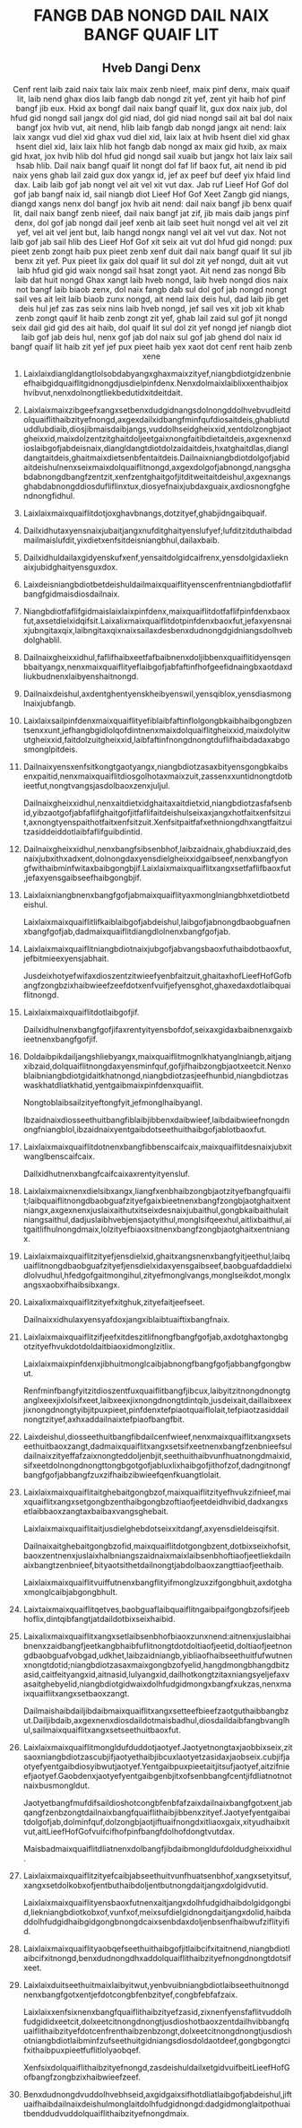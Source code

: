 <h1 align='center'>FANGB DAB NONGD DAIL NAIX BANGF QUAIF LIT</h1>
<h2 align='center'>Hveb Dangi Denx</h2>
<p align='center'>Cenf rent laib zaid naix taix laix maix zenb nieef, maix pinf denx, maix quaif lit, laib nend ghax dios laib fangb dab nongd zit yef, zent yit haib hof pinf bangf jib eux.
Hxid ax bongf dail naix bangf quaif lit, gux dox naix jub, dol hfud gid nongd sail jangx dol gid niad, dol gid niad nongd sail ait bal dol naix bangf jox hvib vut, ait nend, hlib laib fangb dab nongd jangx ait nend: laix laix xangx vud diel xid ghax vud diel xid, laix laix at hvib hsent diel xid ghax hsent diel xid, laix laix hlib hot fangb dab nongd ax maix gid hxib, ax maix gid hxat, jox hvib hlib dol hfud gid nongd sail xuaib but jangx hot laix laix sail hsab hlib.
Dail naix bangf quaif lit nongt dol faf lif baox fut, ait nend ib pid naix yens ghab lail zaid gux dox yangx id, jef ax peef buf deef yix hfaid lind dax.
Laib laib gof jab nongt vel ait vel xit vut dax.
Jab ruf Lieef Hof Gof dol gof jab bangf naix id, sail niangb diot Lieef Hof Gof Xeet Zangb gid niangs, diangd xangs nenx dol bangf jox hvib ait nend: dail naix bangf jib benx quaif lit, dail naix bangf zenb nieef, dail naix bangf jat zif, jib mais daib jangs pinf denx, dol gof jab nongd dail jeef xenb ait laib seet huit nongd vel ait vel zit yef, vel ait vel jent but, laib hangd nongx nangl vel ait vel vut dax.
Not not laib gof jab sail hlib des Lieef Hof Gof xit seix ait vut dol hfud gid nongd: pux pieet zenb zongt haib pux pieet zenb xenf duit dail naix bangf quaif lit sul jib benx zit yef.
Pux pieet lix gaix dol quaif lit sul dol zit yef nongd, duit ait vut laib hfud gid gid waix nongd sail hsat zongt yaot.
Ait nend zas nongd
Bib laib dat huit nongd
Ghax xangt laib hveb nongd, laib hveb nongd dios naix not bangf laib biaob zenx, dol naix fangb dab sul dol gof jab nongd nongt sail ves ait leit laib biaob zunx nongd, ait nend laix deis hul, dad laib jib get deis hul jef zas zas seix nins laib hveb nongd, jef sail ves xit job xit khab zenb zongt qauif lit haib zenb zongt zit yef, ghab lail zaid sul gof jit nongd seix dail gid gid des ait haib, dol quaif lit sul dol zit yef nongd jef niangb diot laib gof jab deis hul, nenx gof jab dol naix sul gof jab ghend dol naix id bangf quaif lit haib zit yef jef pux pieet haib yex xaot dot cenf rent haib zenb xene</p>
<ol>
  <li>
    <p>Laixlaixdiangldangtlolsobdabyangxghaxmaixzityef,niangbdiotgidzenbnieefhaibgidquaiflitgidnongdjusdielpinfdenx.Nenxdolmaixlaiblixxenthaibjoxhvibvut,nenxdolnongtliekbedutidxitdeitdait.</p>
  </li>
  <li>
    <p>Laixlaixmaixzibgeefxangxsetbenxdudgidnangsdolnongddolhvebvudleitdolquaiflithaibzityefnongd,axgexdailxidbangfminfqufdiosaitdeis,ghabliutduddlubdiaib,diosjibmaisdaibjangs,vuddolhseidgheixxid,xentdolzongbjaotgheixxid,maixdolzentzitghaitdoljeetgaixnongfaitibdietaitdeis,axgexnenxdioslaibgofjabdeisnaix,diangldangtdiotdolzaidaitdeis,hxatghaitdlas,diangldangtaitdeis,ghaitmaixdietsenbfentaitdeis.Dailnaixniangbdiotdolgofjabidaitdeishulnenxseixmaixdolquaiflitnongd,axgexdolgofjabnongd,nangsghabdabnongdbangfzentzit,xenfzentghaitgofjitditweitaitdeishul,axgexnangsghabdabnongddiosdufliflinxtux,diosyefnaixjubdaxguaix,axdiosnongfghendnongfidhul.</p>
  </li>
  <li>
    <p>Laixlaixmaixquaiflitdotjoxghavbnangs,dotzityef,ghabjidngaibquaif.</p>
  </li>
  <li>
    <p>Dailxidhutaxyensnaixjubaitjangxnufditghaityenslufyef;lufditzitduthaibdadmailmaislufdit,yixdietxenfsitdeisniangbhul,dailaxbaib.</p>
  </li>
  <li>
    <p>Dailxidhuldailaxgidyenskufxenf,yensaitdolgidcaifrenx,yensdolgidaxlieknaixjubidghaityensguxdox.</p>
  </li>
  <li>
    <p>Laixdeisniangbdiotbetdeishuldailmaixquaiflityenscenfrentniangbdiotfaflifbangfgidmaisdiosdailnaix.</p>
  </li>
  <li>
    <p>Niangbdiotfaflifgidmaislaixlaixpinfdenx,maixquaiflitdotfaflifpinfdenxbaoxfut,axsetdielxidqifsit.Laixalixmaixquaiflitdotpinfdenxbaoxfut,jefaxyensnaixjubngitaxqix,laibngitaxqixnaixsailaxdesbenxdudnongdgidniangsdolhvebdolghablil.</p>
  </li>
  <li>
    <p>Dailnaixgheixxidhul,faflifhaibxeetfafbaibnenxdoljibbenxquaiflitidyensqenbbaityangx,nenxmaixquaiflityeflaibgofjabfaftinfhofgeefidnaingbxaotdaxdliukbudnenxlaibyenshaitnongd.</p>
  </li>
  <li>
    <p>Dailnaixdeishul,axdentghentyenskheibyenswil,yensqiblox,yensdiasmonglnaixjubfangb.</p>
  </li>
  <li>
    <p>Laixlaixsailpinfdenxmaixquaiflityefiblaibfaftinflolgongbkaibhaibgongbzentsenxxunt,jefhangbgidlolqofdintnenxmaixdolquaiflitgheixxid,maixdolyitwutgheixxid,faitdolzuitgheixxid,laibfaftinfnongdnongtduflifhaibdadaxabgosmonglpitdeis.</p>
  </li>
  <li>
    <p>Dailnaixyensxenfsitkongtgaotyangx,niangbdiotzasaxbityensgongbkaibsenxpaitid,nenxmaixquaiflitdiosgolhotaxmaixzuit,zassenxxuntidnongtdotbieetfut,nongtvangsjasdolbaoxzenxjuljul.</p>
    <p>Dailnaixgheixxidhul,nenxaitdietxidghaitaxaitdietxid,niangbdiotzasfafsenbid,yibzaotgofjabfaflifghaitgofjitfaflifaitdeishulseixaxjangxhotfaitxenfsitzuit,axnongtyenspaithotfaitxenfsitzuit.Xenfsitpaitfafxethniongdhxangtfaitzuitzasiddeiddotlaibfaflifguibdintid.</p>
  </li>
  <li>
    <p>Dailnaixgheixxidhul,nenxbangfsibsenbhof,laibzaidnaix,ghabdiuxzaid,desnaixjubxithxadxent,dolnongdaxyensdielgheixxidgaibseef,nenxbangfyongfwithaibminfwitaxbaibgongbjif.Laixlaixmaixquaiflitxangxsetfaflifbaoxfut,jefaxyensgaibseefhaibgongbjif.</p>
  </li>
  <li>
    <p>Laixlaixniangbnenxbangfgofjabmaixquaiflityaxmonglniangbhxetdiotbetdeishul.</p>
    <p>Laixlaixmaixquaiflitlifkaiblaibgofjabdeishul,laibgofjabnongdbaobguafnenxbangfgofjab,dadmaixquaiflitdiangdlolnenxbangfgofjab.</p>
  </li>
  <li>
    <p>Laixlaixmaixquaiflitniangbdiotnaixjubgofjabvangsbaoxfuthaibdotbaoxfut,jefbitmieexyensjabhait.</p>
    <p>Jusdeixhotyefwifaxdioszentzitwieefyenbfaitzuit,ghaitaxhofLieefHofGofbangfzongbzixhaibwieefzeefdotxenfvuifjefyensghot,ghaxedaxdotlaibquaiflitnongd.</p>
  </li>
  <li>
    <p>Laixlaixmaixquaiflitdotlaibgofjif.</p>
    <p>Dailxidhulnenxbangfgofjifaxrentyityensbofdof,seixaxgidaxbaibnenxgaixbieetnenxbangfgofjif.</p>
  </li>
  <li>
    <p>Doldaibpikdailjangshliebyangx,maixquaiflitmognlkhatyanglniangb,aitjangxibzaid,dolquaiflitnongdaxyensminfquf,gofjifhaibzongbjaotxeetcit.Nenxoblaibniangbdiotgidaitkhatnongd,niangbdiotzasjeefhunbid,niangbdiotzaswaskhatdliatkhatid,yentgaibmaixpinfdenxquaiflit.</p>
    <p>Nongtoblaibsailzityeftongfyit,jefmonglhaibyangl.</p>
    <p>Ibzaidnaixdiosseethuitbangfiblaibjibbenxdaibwieef,laibdaibwieefnongdnongfniangblol,ibzaidnaixyentgaibdotseethuithaibgofjablotbaoxfut.</p>
  </li>
  <li>
    <p>Laixlaixmaixquaiflitdotnenxbangfibbenscaifcaix,maixquaiflitdesnaixjubxitwanglbenscaifcaix.</p>
    <p>Dailxidhutnenxbangfcaifcaixaxrentyityensluf.</p>
  </li>
  <li>
    <p>Laixlaixmaixnenxdielsibxangx,liangfxenbhaibzongbjaotzityefbangfquaiflit;laibquaiflitnongdbaobguafzityefgaixbieetnenxbangfzongbjaotghaitxentniangx,axgexnenxjuslaixaithutxitseixdesnaixjubaithul,gongbkaibaithulaitniangsaithul,dadjuslaibhvebjensjaotyithul,monglsifqeexhul,aitlixbaithul,aitgaitlifhulnongdmaix,lolzityefbiaoxsitnenxbangfzongbjaotghaitxentniangx.</p>
  </li>
  <li>
    <p>Laixlaixmaixquaiflitzityefjensdielxid,ghaitxangsnenxbangfyitjeethul;laibquaiflitnongdbaobguafzityefjensdielxidaxyensgaibseef,baobguafdaddielxidlolvudhul,hfedgofgaitmongihul,zityefmonglvangs,monglseikdot,monglxangsxaobxifhaibsibxangx.</p>
  </li>
  <li>
    <p>Laixalixmaixquaiflitzityefxitghuk,zityefaitjeefseet.</p>
    <p>Dailnaixxidhulaxyensyafdoxjangxiblaibtuaiftixbangfnaix.</p>
  </li>
  <li>
    <p>Laixlaixmaixquaiflitzifjeefxitdeszitlifnongfbangfgofjab,axdotghaxtongbgotzityefhvukdotdoldaitbiaoxidmonglzitlix.</p>
    <p>Laixlaixmaixpinfdenxjibhuitmonglcaibjabnongfbangfgofjabbangfgongbwut.</p>
    <p>Renfminfbangfyitzitdioszentfuxquaiflitbangfjibcux,laibyitzitnongdnongtganglxeexjixlolsifxeet,laibxeexjixnongdnongtdintqib,jusdeixait,daillaibxeexjixnongdnongtyibjitpuxpieet,pinfdenxtefpiaotquaiflolait,tefpiaotzasiddailnongtzityef,axhxaddailnaixtefpiaofbangfbit.</p>
  </li>
  <li>
    <p>Laixdeishul,diosseethuitbangfibdailcenfwieef,nenxmaixquaiflitxangxsetseethuitbaoxzangt,dadmaixquaiflitxangxsetsifxeetnenxbangfzenbnieefsuldailnaixzityeffafzaixnongteddoljenbjit,seethuithaibvunfhuatnongdmaixid,sifxeetdolnongdnongttongbgotgofjabluxlixhaibgofjithofzof,dadngitnongfbangfgofjabbangfzuxzifhaibzibwieefqenfkuangtlolait.</p>
  </li>
  <li>
    <p>Laixlaixmaixquaiflitaitghebaitgongbzof,maixquaiflitzityefhvukzifnieef,maixquaiflitxangxsetgongbzenthaibgongbzoftiaofjeetdeidhvibid,dadxangxsetlaibbaoxzangtaxbaibaxvangsghebait.</p>
    <p>Laixlaixmaixquaiflitaitjusdielghebdotseixxitdangf,axyensdieldeisqifsit.</p>
    <p>Dailnaixaitghebaitgongbzofid,maixquaiflitdotgongbzent,dotbixseixhofsit,baoxzentnenxjuslaixhalbniangszaidnaixmaixlaibsenbhoftiaofjeetliekdailnaixbangtzenbnieef,bityaotsithetdailnongtjabdolbaoxzangttiaofjeethaib.</p>
    <p>Laixlaixmaixquaiflitvuiffutnenxbangflityifmonglzuxzifgongbhuit,axdotghaxmonglcaibjabgongbhult.</p>
  </li>
  <li>
    <p>Laixtaixmaixquaiflitqetves,baobguaflaibquaiflitngaibpaifgongbzofsifjeebhoflix,dintqibfangtjatdaildotbixseixhaibid.</p>
  </li>
  <li>
    <p>Laixalixmaixquaiflitxangxsetlaibsenbhofbiaoxzunxnend:aitnenxjuslaibhaibnenxzaidbangfjeetkangbhaibfuflitnongtdotdoltiaofjeetid,doltiaofjeetnongdbaobguafvobgad,udkhet,laibzaidniangb,yibliaofhaibseethuitfufwutnenxnongtdotid;niangbdiotzasaxmaixgongbzofyelid,hangdmongbhangdbitzasid,caitfeityangxid,aitnasid,lulyangxid,dailhotkongtzitaxniangsyeljefaxvasaitghebyelid,niangbdiotgidwaixdolhfudgidmongxbangfxukzas,nenxmaixquaiflitxangxsetbaoxzangt.</p>
    <p>Dailmaishaibdailjibdaibmaixquaiflitxangxsetteefbieefzaotguthaibbangbzut.Dailjibdaib,axgexnenxdiosdaildotmaisbadhul,diosdaildaibfangbvanglhul,sailmaixquaiflitxangxsetseethuitbaoxfut.</p>
  </li>
  <li>
    <p>Laixlaixmaixquaiflitmongldufduddotjaotyef.Jaotyetnongtaxjaobbixseix,zitsaoxniangbdiotzascubjifjaotyethaibjibcuxlaotyetzasidaxjaobseix.cubjifjaotyefyentgaibdiosyibwutjaotyef.Yentgaibpuxpieetaitjitsufjaotyef,aitzifnieefjaotyef.Gaobdenxjaotyefyentgaibgenbjitxofsenbbangfcentjifdliatnotnotnaixbusmongldut.</p>
    <p>Jaotyetbangfmufdifsaildioshotcongbfenbfafzaixdailnaixbangfgotxent,jabqangfzenbzongtdailnaixbangfquaiflithaibjibbenxzityef.Jaotyefyentgaibaitdolgofjab,dolminfquf,dolzongbjaotjiftuaifnongdxitliaoxgaix,xityudhaibxitvut,aitLieefHofGofvuifcifhofpinfbangfdolhofdongtvutdax.</p>
    <p>Maisbadmaixquaiflitdliatnenxdolbangfjibdaibmongldufdoldudgheixxidhul.</p>
  </li>
  <li>
    <p>Laixlaixmaixquaiflitzityefcaibjabseethuitvunfhuatsenbhof,xangxsetyitsuf,xangxsetdolkobxofjentbuthaibdoljentbutnongdaitjangxdolgidvutid.</p>
    <p>Laixlaixmaixquaiflityensbaoxfutnenxaitjangxdolhfudgidhaibdolgidgongbid,liekniangbdiotkobxof,vunfxof,meixsufdielgidnongdaitjangxdolid,haibdaddolhfudgidhaibgidgongbnongdcaixsenbdaxdoljenbsenfhaibwufziflityifid.</p>
  </li>
  <li>
    <p>Laixlaixmaixquaiflityaobqefseethuithaibgofjitlaibcifxitaitnend,niangbdiotlaibcifxitnongd,benxdudnongdhxaddolquaiflithaibzityefnongdnongtdotsifxeet.</p>
  </li>
  <li>
    <p>Laixlaixduitseethuitmaixlaibyitwut,yenbvuibniangbdiotlaibseethuitnongdnenxbangfgotxentjefdotcongbfenbzityef,congbfebfafzaix.</p>
    <p>Laixlaixxenfsixnenxbangfquaiflithaibzityefzasid,zixnenfyensfaflitvuddolhfudgididxeetcit,dolxeetcitnongdnongtjusdioshotbaoxzentdailhvibbangfquaiflithaibzityefdotcenfrenthaibzenbzongt,dolxeetcitnongdnongtjusdioshotniangbdiotlaibminfzufseethuitgidniangsdiosdoldaotdeef,gongbgongtcifxithaibpuxpieetfuflitlolyaobqef.</p>
    <p>Xenfsixdolquaiflithaibzityefnongd,zasdeishuldailxetgidvuifbeitLieefHofGofbangfzongbzixhaibwieefzeef.</p>
  </li>
  <li>
    <p>Benxdudnongdvuddolhvebhseid,axgidgaixsifhotdliatlaibgofjabdeishul,jiftuaifhaibdailnaixdeishulmonglaitdolhfudgidnongd:dadgidmonglaitpothuaitbenddudvuddolquaiflithaibzityefnongdmaix.</p>
  </li>
</ol>